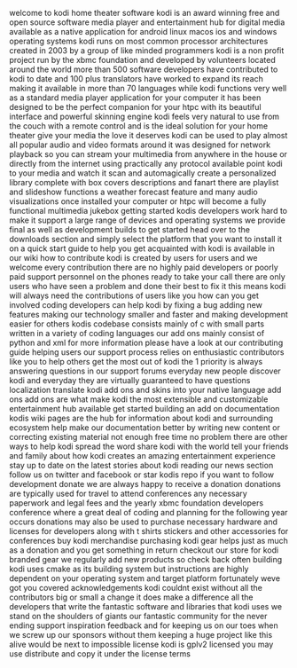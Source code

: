 welcome to kodi home theater software kodi is an award winning free and open source software media player and entertainment hub for digital media available as a native application for android linux macos ios and windows operating systems kodi runs on most common processor architectures created in 2003 by a group of like minded programmers kodi is a non profit project run by the xbmc foundation and developed by volunteers located around the world more than 500 software developers have contributed to kodi to date and 100 plus translators have worked to expand its reach making it available in more than 70 languages while kodi functions very well as a standard media player application for your computer it has been designed to be the perfect companion for your htpc with its beautiful interface and powerful skinning engine kodi feels very natural to use from the couch with a remote control and is the ideal solution for your home theater give your media the love it deserves kodi can be used to play almost all popular audio and video formats around it was designed for network playback so you can stream your multimedia from anywhere in the house or directly from the internet using practically any protocol available point kodi to your media and watch it scan and automagically create a personalized library complete with box covers descriptions and fanart there are playlist and slideshow functions a weather forecast feature and many audio visualizations once installed your computer or htpc will become a fully functional multimedia jukebox getting started kodis developers work hard to make it support a large range of devices and operating systems we provide final as well as development builds to get started head over to the downloads section and simply select the platform that you want to install it on a quick start guide to help you get acquainted with kodi is available in our wiki how to contribute kodi is created by users for users and we welcome every contribution there are no highly paid developers or poorly paid support personnel on the phones ready to take your call there are only users who have seen a problem and done their best to fix it this means kodi will always need the contributions of users like you how can you get involved coding developers can help kodi by fixing a bug adding new features making our technology smaller and faster and making development easier for others kodis codebase consists mainly of c with small parts written in a variety of coding languages our add ons mainly consist of python and xml for more information please have a look at our contributing guide helping users our support process relies on enthusiastic contributors like you to help others get the most out of kodi the 1 priority is always answering questions in our support forums everyday new people discover kodi and everyday they are virtually guaranteed to have questions localization translate kodi add ons and skins into your native language add ons add ons are what make kodi the most extensible and customizable entertainment hub available get started building an add on documentation kodis wiki pages are the hub for information about kodi and surrounding ecosystem help make our documentation better by writing new content or correcting existing material not enough free time no problem there are other ways to help kodi spread the word share kodi with the world tell your friends and family about how kodi creates an amazing entertainment experience stay up to date on the latest stories about kodi reading our news section follow us on twitter and facebook or star kodis repo if you want to follow development donate we are always happy to receive a donation donations are typically used for travel to attend conferences any necessary paperwork and legal fees and the yearly xbmc foundation developers conference where a great deal of coding and planning for the following year occurs donations may also be used to purchase necessary hardware and licenses for developers along with t shirts stickers and other accessories for conferences buy kodi merchandise purchasing kodi gear helps just as much as a donation and you get something in return checkout our store for kodi branded gear we regularly add new products so check back often building kodi uses cmake as its building system but instructions are highly dependent on your operating system and target platform fortunately weve got you covered acknowledgements kodi couldnt exist without all the contributors big or small a change it does make a difference all the developers that write the fantastic software and libraries that kodi uses we stand on the shoulders of giants our fantastic community for the never ending support inspiration feedback and for keeping us on our toes when we screw up our sponsors without them keeping a huge project like this alive would be next to impossible license kodi is gplv2 licensed you may use distribute and copy it under the license terms